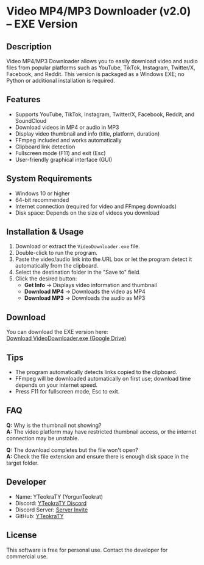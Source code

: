# Video MP4/MP3 Downloader (v2.0) – EXE Version

## Description
Video MP4/MP3 Downloader allows you to easily download video and audio files from popular platforms such as YouTube, TikTok, Instagram, Twitter/X, Facebook, and Reddit. This version is packaged as a Windows EXE; no Python or additional installation is required.

## Features
- Supports YouTube, TikTok, Instagram, Twitter/X, Facebook, Reddit, and SoundCloud
- Download videos in MP4 or audio in MP3
- Display video thumbnail and info (title, platform, duration)
- FFmpeg included and works automatically
- Clipboard link detection
- Fullscreen mode (F11) and exit (Esc)
- User-friendly graphical interface (GUI)

## System Requirements
- Windows 10 or higher
- 64-bit recommended
- Internet connection (required for video and FFmpeg downloads)
- Disk space: Depends on the size of videos you download

## Installation & Usage
1. Download or extract the `VideoDownloader.exe` file.
2. Double-click to run the program.
3. Paste the video/audio link into the URL box or let the program detect it automatically from the clipboard.
4. Select the destination folder in the "Save to" field.
5. Click the desired button:
   - **Get Info** → Displays video information and thumbnail
   - **Download MP4** → Downloads the video as MP4
   - **Download MP3** → Downloads the audio as MP3

## Download
You can download the EXE version here:  
[Download VideoDownloader.exe (Google Drive)](https://drive.google.com/file/d/1Nb9QXXUUjGLcxCpU32wJ5duS9UJ9Kh1c/view?usp=sharing)

## Tips
- The program automatically detects links copied to the clipboard.
- FFmpeg will be downloaded automatically on first use; download time depends on your internet speed.
- Press F11 for fullscreen mode, Esc to exit.

## FAQ
**Q:** Why is the thumbnail not showing?  
**A:** The video platform may have restricted thumbnail access, or the internet connection may be unstable.

**Q:** The download completes but the file won't open?  
**A:** Check the file extension and ensure there is enough disk space in the target folder.

## Developer
- Name: YTeokraTY (YorgunTeokrat)  
- Discord: [YTeokraTY Discord](https://discord.gg/yorgun_teokrat)  
- Discord Server: [Server Invite](https://discord.gg/nzyZzfb65F)  
- GitHub: [YTeokraTY](https://github.com/YTeokraTY)

## License
This software is free for personal use. Contact the developer for commercial use.
